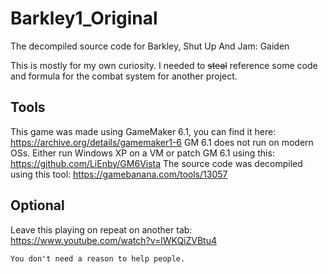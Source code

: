 # Barkley1_Original
The decompiled source code for Barkley, Shut Up And Jam: Gaiden

This is mostly for my own curiosity.
I needed to ~~steal~~ reference some code and formula for the combat system for another project.

## Tools
This game was made using GameMaker 6.1, you can find it here: https://archive.org/details/gamemaker1-6
GM 6.1 does not run on modern OSs. Either run Windows XP on a VM or patch GM 6.1 using this: https://github.com/LiEnby/GM6Vista
The source code was decompiled using this tool: https://gamebanana.com/tools/13057

## Optional
Leave this playing on repeat on another tab: https://www.youtube.com/watch?v=lWKQiZVBtu4

`You don't need a reason to help people.`
